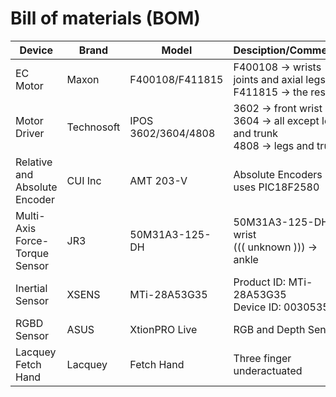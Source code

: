 # Bill of materials (BOM)


Device | Brand | Model | Desciption/Comments
---|---|---|---
EC Motor|Maxon|F400108/F411815|F400108 -> wrists joints and axial legs<br/> F411815 -> the rest
Motor Driver|Technosoft|IPOS 3602/3604/4808|3602 -> front wrist<br/>3604 -> all except legs and trunk<br/>4808 -> legs and trunk<br/>
Relative and Absolute Encoder|CUI Inc|AMT 203-V|Absolute Encoders uses PIC18F2580
Multi-Axis Force-Torque Sensor|JR3|50M31A3-125-DH|50M31A3-125-DH -> wrist<br/>((( unknown ))) -> ankle
Inertial Sensor|XSENS|MTi-28A53G35|Product ID: MTi-28A53G35<br/> Device ID: 00305355<br/>
RGBD Sensor|ASUS|XtionPRO Live|RGB and Depth Sensor
Lacquey Fetch Hand|Lacquey|Fetch Hand|Three finger underactuated
